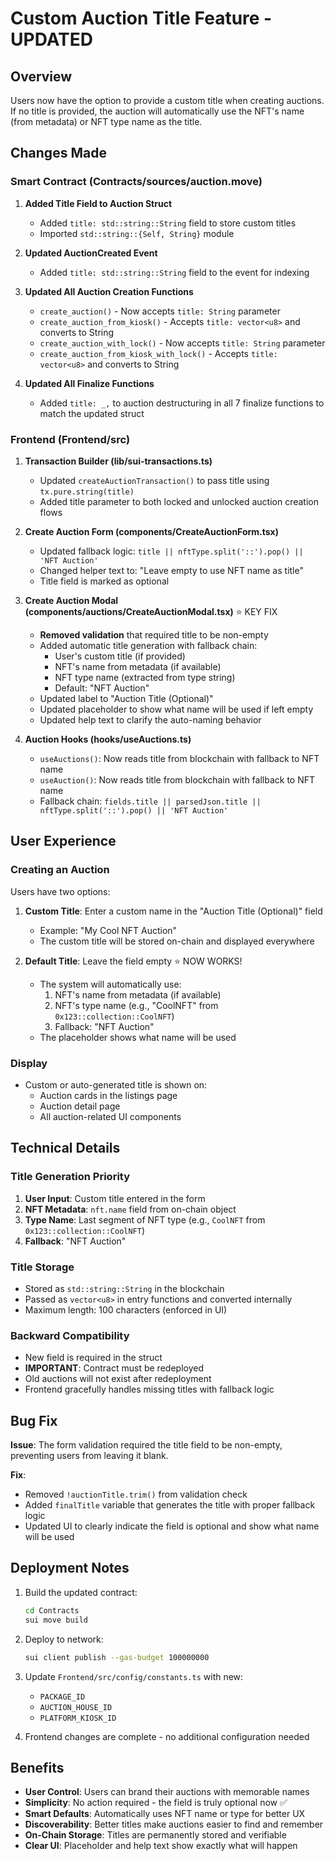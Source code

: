 # Custom Auction Title Feature - UPDATED

## Overview
Users now have the option to provide a custom title when creating auctions. If no title is provided, the auction will automatically use the NFT's name (from metadata) or NFT type name as the title.

## Changes Made

### Smart Contract (Contracts/sources/auction.move)

1. **Added Title Field to Auction Struct**
   - Added `title: std::string::String` field to store custom titles
   - Imported `std::string::{Self, String}` module

2. **Updated AuctionCreated Event**
   - Added `title: std::string::String` field to the event for indexing

3. **Updated All Auction Creation Functions**
   - `create_auction()` - Now accepts `title: String` parameter
   - `create_auction_from_kiosk()` - Accepts `title: vector<u8>` and converts to String
   - `create_auction_with_lock()` - Now accepts `title: String` parameter
   - `create_auction_from_kiosk_with_lock()` - Accepts `title: vector<u8>` and converts to String

4. **Updated All Finalize Functions**
   - Added `title: _,` to auction destructuring in all 7 finalize functions to match the updated struct

### Frontend (Frontend/src)

1. **Transaction Builder (lib/sui-transactions.ts)**
   - Updated `createAuctionTransaction()` to pass title using `tx.pure.string(title)`
   - Added title parameter to both locked and unlocked auction creation flows

2. **Create Auction Form (components/CreateAuctionForm.tsx)**
   - Updated fallback logic: `title || nftType.split('::').pop() || 'NFT Auction'`
   - Changed helper text to: "Leave empty to use NFT name as title"
   - Title field is marked as optional

3. **Create Auction Modal (components/auctions/CreateAuctionModal.tsx)** ⭐ KEY FIX
   - **Removed validation** that required title to be non-empty
   - Added automatic title generation with fallback chain:
     - User's custom title (if provided)
     - NFT's name from metadata (if available)
     - NFT type name (extracted from type string)
     - Default: "NFT Auction"
   - Updated label to "Auction Title (Optional)"
   - Updated placeholder to show what name will be used if left empty
   - Updated help text to clarify the auto-naming behavior

4. **Auction Hooks (hooks/useAuctions.ts)**
   - `useAuctions()`: Now reads title from blockchain with fallback to NFT name
   - `useAuction()`: Now reads title from blockchain with fallback to NFT name
   - Fallback chain: `fields.title || parsedJson.title || nftType.split('::').pop() || 'NFT Auction'`

## User Experience

### Creating an Auction

Users have two options:

1. **Custom Title**: Enter a custom name in the "Auction Title (Optional)" field
   - Example: "My Cool NFT Auction"
   - The custom title will be stored on-chain and displayed everywhere

2. **Default Title**: Leave the field empty ⭐ NOW WORKS!
   - The system will automatically use:
     1. NFT's name from metadata (if available)
     2. NFT's type name (e.g., "CoolNFT" from `0x123::collection::CoolNFT`)
     3. Fallback: "NFT Auction"
   - The placeholder shows what name will be used

### Display

- Custom or auto-generated title is shown on:
  - Auction cards in the listings page
  - Auction detail page
  - All auction-related UI components

## Technical Details

### Title Generation Priority
1. **User Input**: Custom title entered in the form
2. **NFT Metadata**: `nft.name` field from on-chain object
3. **Type Name**: Last segment of NFT type (e.g., `CoolNFT` from `0x123::collection::CoolNFT`)
4. **Fallback**: "NFT Auction"

### Title Storage
- Stored as `std::string::String` in the blockchain
- Passed as `vector<u8>` in entry functions and converted internally
- Maximum length: 100 characters (enforced in UI)

### Backward Compatibility
- New field is required in the struct
- **IMPORTANT**: Contract must be redeployed
- Old auctions will not exist after redeployment
- Frontend gracefully handles missing titles with fallback logic

## Bug Fix

**Issue**: The form validation required the title field to be non-empty, preventing users from leaving it blank.

**Fix**: 
- Removed `!auctionTitle.trim()` from validation check
- Added `finalTitle` variable that generates the title with proper fallback logic
- Updated UI to clearly indicate the field is optional and show what name will be used

## Deployment Notes

1. Build the updated contract:
   ```bash
   cd Contracts
   sui move build
   ```

2. Deploy to network:
   ```bash
   sui client publish --gas-budget 100000000
   ```

3. Update `Frontend/src/config/constants.ts` with new:
   - `PACKAGE_ID`
   - `AUCTION_HOUSE_ID`
   - `PLATFORM_KIOSK_ID`

4. Frontend changes are complete - no additional configuration needed

## Benefits

- **User Control**: Users can brand their auctions with memorable names
- **Simplicity**: No action required - the field is truly optional now ✅
- **Smart Defaults**: Automatically uses NFT name or type for better UX
- **Discoverability**: Better titles make auctions easier to find and remember
- **On-Chain Storage**: Titles are permanently stored and verifiable
- **Clear UI**: Placeholder and help text show exactly what will happen
